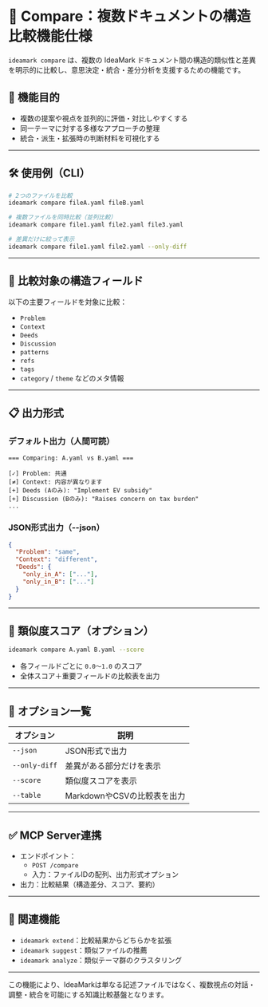 # 🧮 Compare：複数ドキュメントの構造比較機能仕様

`ideamark compare` は、複数の IdeaMark ドキュメント間の構造的類似性と差異を明示的に比較し、意思決定・統合・差分分析を支援するための機能です。

## 🧭 機能目的

- 複数の提案や視点を並列的に評価・対比しやすくする
- 同一テーマに対する多様なアプローチの整理
- 統合・派生・拡張時の判断材料を可視化する

---

## 🛠️ 使用例（CLI）

```sh
# 2つのファイルを比較
ideamark compare fileA.yaml fileB.yaml

# 複数ファイルを同時比較（並列比較）
ideamark compare file1.yaml file2.yaml file3.yaml

# 差異だけに絞って表示
ideamark compare file1.yaml file2.yaml --only-diff
```

---

## 🧠 比較対象の構造フィールド

以下の主要フィールドを対象に比較：

- `Problem`
- `Context`
- `Deeds`
- `Discussion`
- `patterns`
- `refs`
- `tags`
- `category` / `theme` などのメタ情報

---

## 📋 出力形式

### デフォルト出力（人間可読）

```text
=== Comparing: A.yaml vs B.yaml ===

[✓] Problem: 共通
[≠] Context: 内容が異なります
[+] Deeds (Aのみ): "Implement EV subsidy"
[+] Discussion (Bのみ): "Raises concern on tax burden"
...
```

### JSON形式出力（--json）

```json
{
  "Problem": "same",
  "Context": "different",
  "Deeds": {
    "only_in_A": ["..."],
    "only_in_B": ["..."]
  }
}
```

---

## 🧮 類似度スコア（オプション）

```sh
ideamark compare A.yaml B.yaml --score
```

- 各フィールドごとに `0.0〜1.0` のスコア
- 全体スコア＋重要フィールドの比較表を出力

---

## 📎 オプション一覧

| オプション | 説明 |
|------------|------|
| `--json` | JSON形式で出力 |
| `--only-diff` | 差異がある部分だけを表示 |
| `--score` | 類似度スコアを表示 |
| `--table` | MarkdownやCSVの比較表を出力 |

---

## ✅ MCP Server連携

- エンドポイント：
  - `POST /compare`
  - 入力：ファイルIDの配列、出力形式オプション
- 出力：比較結果（構造差分、スコア、要約）

---

## 🔗 関連機能

- `ideamark extend`：比較結果からどちらかを拡張
- `ideamark suggest`：類似ファイルの推薦
- `ideamark analyze`：類似テーマ群のクラスタリング

---

この機能により、IdeaMarkは単なる記述ファイルではなく、複数視点の対話・調整・統合を可能にする知識比較基盤となります。

